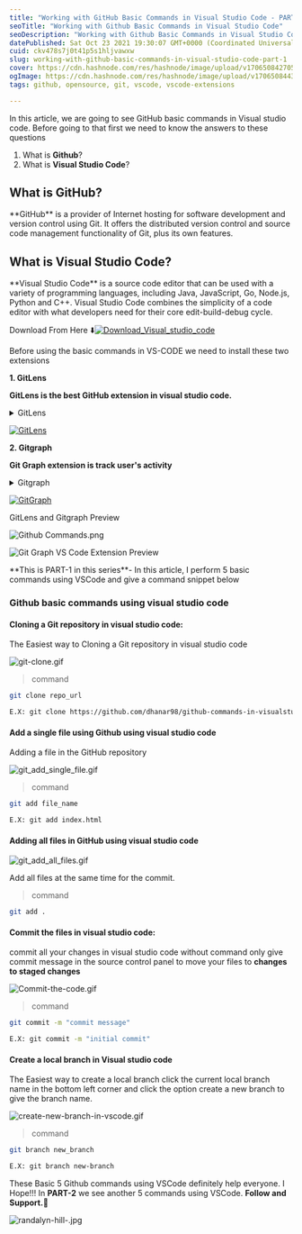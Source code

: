```yaml
---
title: "Working with GitHub Basic Commands in Visual Studio Code - PART-1"
seoTitle: "Working with Github Basic Commands in Visual Studio Code"
seoDescription: "Working with Github Basic Commands in Visual Studio Code. How to clone a Repository, Add File,Commit Message and Create a Local branch in visual studio code"
datePublished: Sat Oct 23 2021 19:30:07 GMT+0000 (Coordinated Universal Time)
cuid: ckv478s7j0t41p5s1hljvawxw
slug: working-with-github-basic-commands-in-visual-studio-code-part-1
cover: https://cdn.hashnode.com/res/hashnode/image/upload/v1706508427052/77be8113-c44f-43f6-963f-95a2951fcf94.png
ogImage: https://cdn.hashnode.com/res/hashnode/image/upload/v1706508443397/1cfde419-976b-4020-9df6-bbe545129ea4.png
tags: github, opensource, git, vscode, vscode-extensions

---
```


In this article, we are going to see GitHub basic commands in Visual studio code. Before going to that first we need to know the answers to these questions

1. What is **Github**?
2. What is **Visual Studio Code**?

## What is **GitHub**?
<p>**GitHub** is a provider of Internet hosting for software development and version control using Git. It offers the distributed version control and source code management functionality of Git, plus its own features.</p>

## What is **Visual Studio Code**?
<p>
**Visual Studio Code** is a source code editor that can be used with a variety of programming languages, including Java, JavaScript, Go, Node.js, Python and C++. Visual Studio Code combines the simplicity of a code editor with what developers need for their core edit-build-debug cycle.</p>

Download From Here ⬇️[![Download_Visual_studio_code](https://img.shields.io/badge/vscode-download-007ACC?style=for-the-badge&logo=visual%20studio%20code&logoColor=white)](https://code.visualstudio.com/download)

Before using the basic commands in VS-CODE we need to install these two extensions

**1. GitLens**

**GitLens is the best GitHub extension in visual studio code.**
<details><summary>GitLens</summary> GitLens simply helps you better understand code. Quickly glimpse into whom, why and when a line or code block was changed.
</details>  


[![GitLens](https://img.shields.io/badge/GitLens_EXTENSION-212121?style=for-the-badge&logo=GitExtensions&logoColor=white)](https://marketplace.visualstudio.com/items?itemName=eamodio.gitlens)

**2.  Gitgraph**

**Git Graph extension is track user's activity**

<details>
<summary>
Gitgraph
</summary>View a Git Graph of your repository and easily perform Git actions from the graph. Configurable to look the way you want!
</details>

 [![GitGraph](https://img.shields.io/badge/GitGraph_EXTENSION-fff121?style=for-the-badge&logo=GitExtensions&logoColor=red)](https://marketplace.visualstudio.com/items?itemName=mhutchie.git-graph)

GitLens and Gitgraph Preview



![Github Commands.png](https://cdn.hashnode.com/res/hashnode/image/upload/v1635015839602/b-tOF_wA3.png)

![Git Graph VS Code Extension Preview](https://cdn.hashnode.com/res/hashnode/image/upload/v1632420060445/O37F_iWsh.png)

<p>**This is PART-1 in this series**- In this article, I perform 5 basic commands using VSCode and give a command snippet below</p>

### Github basic commands using visual studio code

#### Cloning a Git repository in visual studio code:
The Easiest way to Cloning a Git repository in visual studio code


![git-clone.gif](https://cdn.hashnode.com/res/hashnode/image/upload/v1635013027329/E6l2Ph_2J.gif)
> command

```bash
git clone repo_url

E.X: git clone https://github.com/dhanar98/github-commands-in-visualstudio-code.git

```

####  Add a single file using Github using visual studio code
Adding a file in the GitHub repository

![git_add_single_file.gif](https://cdn.hashnode.com/res/hashnode/image/upload/v1635013128031/-KM_R7JV6.gif)
> command

```bash
git add file_name

E.X: git add index.html
```

####  Adding all files in GitHub using visual studio code

![git_add_all_files.gif](https://cdn.hashnode.com/res/hashnode/image/upload/v1635013445535/qooJ9IhUX.gif)

Add all files at the same time for the commit.
> command

```bash
git add .
```
#### Commit the files in visual studio code:
commit all your changes in visual studio code without command only give commit message in the source control panel to move your files to **changes to staged changes**

![Commit-the-code.gif](https://cdn.hashnode.com/res/hashnode/image/upload/v1635013832632/lHiVUehcT.gif)

> command

```bash
git commit -m "commit message"

E.X: git commit -m "initial commit"
```

#### Create a local branch in Visual studio code
The Easiest way to create a local branch click the current local branch name in the bottom left corner and click the option create a new branch to give the branch name.


![create-new-branch-in-vscode.gif](https://cdn.hashnode.com/res/hashnode/image/upload/v1635016125058/2HdUufBTk.gif)
> command

```bash
git branch new_branch

E.X: git branch new-branch
```
These Basic 5 Github commands using VSCode definitely help everyone. I Hope!!!
In **PART-2** we see another 5 commands using VSCode.
**Follow and Support.**💜


![randalyn-hill-.jpg](https://cdn.hashnode.com/res/hashnode/image/upload/v1635018910634/_A021BfwJ.jpeg)



